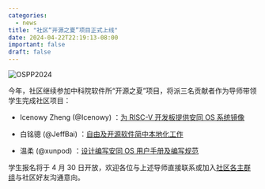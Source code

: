 ```yaml
---
categories:
  - news
title: "社区“开源之夏”项目正式上线"
date: 2024-04-22T22:19:13-08:00
important: false
draft: false
---
```

![OSPP2024](/assets/news/ospp2024-project.jpg)

今年，社区继续参加中科院软件所“开源之夏”项目，将派三名贡献者作为导师带领学生完成社区项目：

- Icenowy Zheng (@Icenowy) ：[为 RISC-V 开发板提供安同 OS 系统镜像](https://summer-ospp.ac.cn/org/prodetail/24f3e0162)

- 白铭骢 (@JeffBai) ：[自由及开源软件简中本地化工作](https://summer-ospp.ac.cn/org/prodetail/24f3e0160)

- 温柔 (@xunpod) ：[设计编写安同 OS 用户手册及编写规范](https://summer-ospp.ac.cn/org/prodetail/24f3e0161)

学生报名将于 4 月 30 日开放，欢迎各位与上述导师直接联系或加入[社区各主群组](https://aosc.io/zh-cn/contact/)与社区好友沟通意向。
